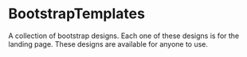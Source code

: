 # BootstrapTemplates
A collection of bootstrap designs. Each one of these designs is for the landing page. These designs are available for anyone to use. 
